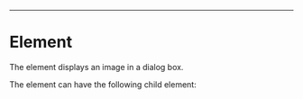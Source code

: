 

---

# Element

The <picturebox> element displays an image in a dialog box.

The <picturebox> element can have the following child element:

<script>

The <picturebox> element has the following attributes:

- • backgroundcolor = CDATA

- • disabled = true | false

- • family = CDATA

- • fontposture = italic | upright

- • fontsize = CDATA

- • fontstyle = monsanserif | monoserif | sanserif | serif

- • fontweight = bold | medium

- • foregroundcolor = CDATA

- • height = CDATA

- • helpid = CDATA

- • hidden = true | false

- • id = ID

- • image = IDREF

- • resize = none | both | height | width | natural

- • statustext = CDATA

- • tiptext = CDATA

- • width = CDATA

- • withdraw = true | false